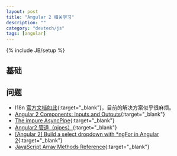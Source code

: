 ```yaml
---
layout: post
title: "Angular 2 相关学习"
description: ""
category: "devtech/js"
tags: [angular]
---
```

{% include JB/setup %}

## 基础

## 问题

 - I18n [官方文档如此](https://angular.io/docs/ts/latest/cookbook/i18n.html){:target="_blank"}，目前的解决方案似乎很麻烦。
 - [Angular 2 Components: Inputs and Outputs](https://www.sitepoint.com/angular-2-components-inputs-outputs/){:target="_blank"}
 - [The impure AsyncPipe](https://angular.io/docs/ts/latest/guide/pipes.html){:target="_blank"}
 - [Angular2 管道（pipes）](http://asdfblog.com/angular2-pipes.html){:target="_blank"}
 - [[Angular 2] Build a select dropdown with *ngFor in Angular 2](http://www.cnblogs.com/Answer1215/p/5308130.html){:target="_blank"}
 - [JavaScript Array Methods Reference](https://www.impressivewebs.com/javascript-array-methods-reference/){:target="_blank"}
